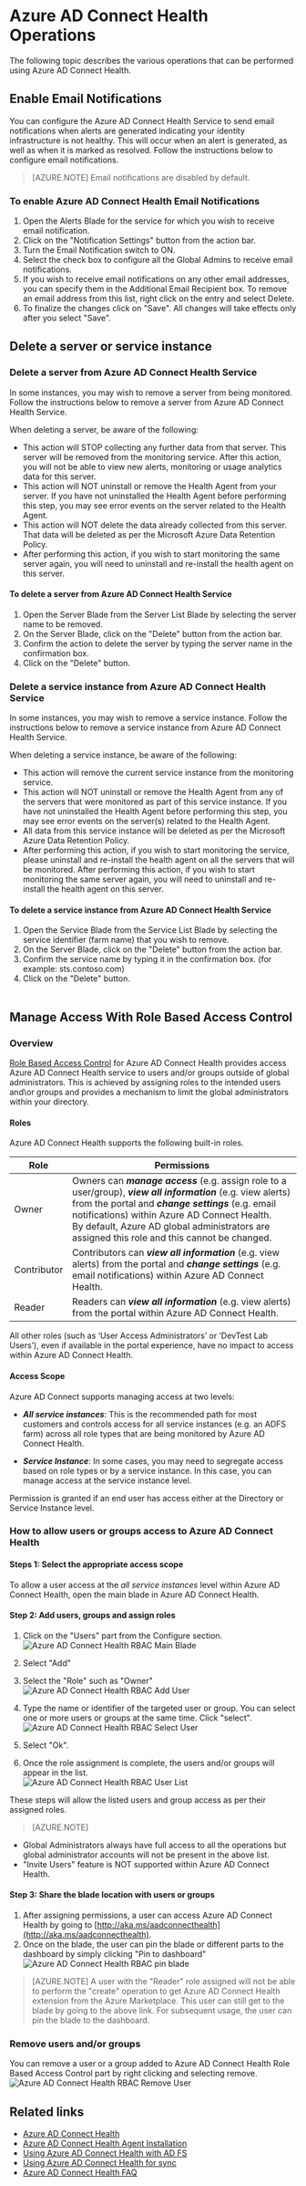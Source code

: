 <properties
    pageTitle="Azure AD Connect Health Operations."
    description="This article describes additional operations that can be performed once you have deployed Azure AD Connect Health."
    services="active-directory"
    documentationCenter=""
    authors="billmath"
    manager="stevenpo"
    editor="curtand"/>

<tags
    ms.service="active-directory"
    ms.workload="identity"
    ms.tgt_pltfrm="na"
    ms.devlang="na"
    ms.topic="article"
    ms.date="10/19/2015"
    ms.author="billmath"/>

# Azure AD Connect Health Operations

The following topic describes the various operations that can be performed using Azure AD Connect Health.

## Enable Email Notifications
You can configure the Azure AD Connect Health Service to send email notifications when alerts are generated indicating your identity  infrastructure is not healthy. This will occur when an alert is generated, as well as when it is marked as resolved. Follow the instructions below to configure email notifications.
>[AZURE.NOTE] Email notifications are disabled by default.


### To enable Azure AD Connect Health Email Notifications

1. Open the Alerts Blade for the service for which you wish to receive email notification.
2. Click on the "Notification Settings" button from the action bar.
3. Turn the Email Notification switch to ON.
4. Select the check box to configure all the Global Admins to receive email notifications.
5. If you wish to receive email notifications on any other email addresses, you can specify them in the Additional Email Recipient box. To remove an email address from this list, right click on the entry and select Delete.
6. To finalize the changes click on "Save". All changes will take effects only after you select "Save".

## Delete a server or service instance

### Delete a server from Azure AD Connect Health Service
In some instances, you may wish to remove a server from being monitored. Follow the instructions below to remove a server from Azure AD Connect Health Service.

When deleting a server, be aware of the following:

- This action will STOP collecting any further data from that server. This server will be removed from the monitoring service. After this action, you will not be able to view new alerts, monitoring or usage analytics data for this server.
- This action will NOT uninstall or remove the Health Agent from your server. If you have not uninstalled the Health Agent before performing this step, you may see error events on the server related to the Health Agent.
- This action will NOT delete the data already collected from this server. That data will be deleted as per the Microsoft Azure Data Retention Policy.
- After performing this action, if you wish to start monitoring the same server again, you will need to uninstall and re-install the health agent on this server.


#### To delete a server from Azure AD Connect Health Service

1. Open the Server Blade from the Server List Blade by selecting the server name to be removed.
2. On the Server Blade, click on the "Delete" button from the action bar.
3. Confirm the action to delete the server by typing the server name in the confirmation box.
4. Click on the "Delete" button.


### Delete a service instance from Azure AD Connect Health Service

In some instances, you may wish to remove a service instance. Follow the instructions below to remove a service instance from Azure AD Connect Health Service.

When deleting a service instance, be aware of the following:

- This action will remove the current service instance from the monitoring service.
- This action will NOT uninstall or remove the Health Agent from any of the servers that were monitored as part of this service instance. If you have not uninstalled the Health Agent before performing this step, you may see error events on the server(s) related to the Health Agent.
- All data from this service instance will be deleted as per the Microsoft Azure Data Retention Policy.
- After performing this action, if you wish to start monitoring the service, please uninstall and re-install the health agent on all the servers that will be monitored. After performing this action, if you wish to start monitoring the same server again, you will need to uninstall and re-install the health agent on this server.


#### To delete a service instance from Azure AD Connect Health Service

1. Open the Service Blade from the Service List Blade by selecting the service identifier (farm name) that you wish to remove.
2. On the Server Blade, click on the "Delete" button from the action bar.
3. Confirm the service name by typing it in the confirmation box. (for example: sts.contoso.com)
4. Click on the "Delete" button.
<br><br>


[//]: # (Start of RBAC section)
## Manage Access With Role Based Access Control
### Overview
[Role Based Access Control](role-based-access-control-configure.md) for Azure AD Connect Health provides access Azure AD Connect Health service to users and/or groups outside of global administrators. This is achieved by assigning roles to the intended users and\or groups and provides a mechanism to limit the global administrators within your directory.

#### Roles
Azure AD Connect Health supports the following built-in roles.

| Role | Permissions |
| ----------- | ---------- |
| Owner | Owners can ***manage access*** (e.g. assign role to a user/group), ***view all information*** (e.g. view alerts) from the portal and ***change settings*** (e.g. email notifications) within Azure AD Connect Health. <br>By default, Azure AD global administrators are assigned this role and this cannot be changed.  |
|Contributor|  Contributors can ***view all information*** (e.g. view alerts) from the portal and ***change settings*** (e.g. email notifications) within Azure AD Connect Health.|
|Reader| Readers can ***view all information*** (e.g. view alerts) from the portal within Azure AD Connect Health.|

All other roles (such as ‘User Access Administrators’ or ‘DevTest Lab Users’), even if available in the portal experience, have no impact to access within Azure AD Connect Health.

#### Access Scope

Azure AD Connect supports managing access at two levels:

- ***All service instances***: This is the recommended path for most customers and controls access for all service instances (e.g. an ADFS farm) across all role types that are being monitored by Azure AD Connect Health.

- ***Service Instance***: In some cases, you may need to segregate access based on role types or by a service instance. In this case, you can manage access at the service instance level.  

Permission is granted if an end user has access either at the Directory or Service Instance level.


### How to allow users or groups access to Azure AD Connect Health
#### Steps 1: Select the appropriate access scope
To allow a user access at the *all service instances* level within Azure AD Connect Health, open the main blade in Azure AD Connect Health.<br>
#### Step 2: Add users, groups and assign roles
1. Click on the "Users" part from the Configure section.<br>
![Azure AD Connect Health RBAC Main Blade](./media/active-directory-aadconnect-health/RBAC_main_blade.png)
2. Select "Add"
3. Select the "Role" such as "Owner"<br>
![Azure AD Connect Health RBAC Add User ](./media/active-directory-aadconnect-health/RBAC_add.png)
4. Type the name or identifier of the targeted user or group. You can select one or more users or groups at the same time. Click "select".
![Azure AD Connect Health RBAC Select User](./media/active-directory-aadconnect-health/RBAC_select_users.png)
5. Select "Ok".<br>

6. Once the role assignment is complete, the users and/or groups will appear in the list.<br>
![Azure AD Connect Health RBAC User List](./media/active-directory-aadconnect-health/RBAC_user_list.png)

These steps will allow the listed users and group access as per their assigned roles.
>[AZURE.NOTE]
- Global Administrators always have full access to all the operations but global administrator accounts will not be present in the above list.
- "Invite Users" feature is NOT supported within Azure AD Connect Health.

#### Step 3: Share the blade location with users or groups
1. After assigning permissions, a user can access Azure AD Connect Health by going to [http://aka.ms/aadconnecthealth](http://aka.ms/aadconnecthealth).
2. Once on the blade, the user can pin the blade or different parts to the dashboard by simply clicking "Pin to dashboard"<br>
![Azure AD Connect Health RBAC pin blade](./media/active-directory-aadconnect-health/RBAC_pin_blade.png)


>[AZURE.NOTE] A user with the "Reader" role assigned will not be able to perform the "create" operation to get Azure AD Connect Health extension from the Azure Marketplace. This user can still get to the blade by going to the above link. For subsequent usage, the user can pin the blade to the dashboard.

### Remove users and/or groups
You can remove a user or a group added to Azure AD Connect Health Role Based Access Control part by right clicking and selecting remove.<br>
![Azure AD Connect Health RBAC Remove User](./media/active-directory-aadconnect-health/RBAC_remove.png)

[//]: # (End of RBAC section)

## Related links

* [Azure AD Connect Health](active-directory-aadconnect-health.md)
* [Azure AD Connect Health Agent Installation](active-directory-aadconnect-health-agent-install.md)
* [Using Azure AD Connect Health with AD FS](active-directory-aadconnect-health-adfs.md)
* [Using Azure AD Connect Health for sync](active-directory-aadconnect-health-sync.md)
* [Azure AD Connect Health FAQ](active-directory-aadconnect-health-faq.md)

